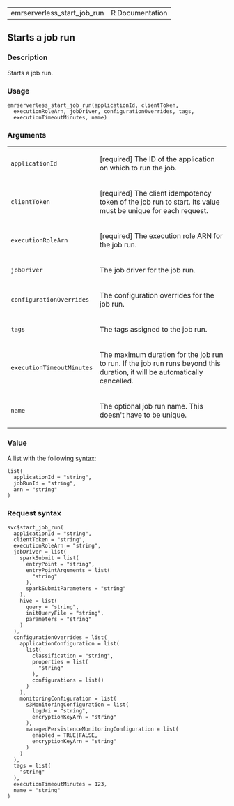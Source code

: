 <table style="width: 100%;">
<tbody>
<tr class="odd">
<td>emrserverless_start_job_run</td>
<td style="text-align: right;">R Documentation</td>
</tr>
</tbody>
</table>

## Starts a job run

### Description

Starts a job run.

### Usage

    emrserverless_start_job_run(applicationId, clientToken,
      executionRoleArn, jobDriver, configurationOverrides, tags,
      executionTimeoutMinutes, name)

### Arguments

<table>
<colgroup>
<col style="width: 35%" />
<col style="width: 65%" />
</colgroup>
<tbody>
<tr class="odd">
<td><code
id="emrserverless_start_job_run_:_applicationId">applicationId</code></td>
<td><p>[required] The ID of the application on which to run the
job.</p></td>
</tr>
<tr class="even">
<td><code
id="emrserverless_start_job_run_:_clientToken">clientToken</code></td>
<td><p>[required] The client idempotency token of the job run to start.
Its value must be unique for each request.</p></td>
</tr>
<tr class="odd">
<td><code
id="emrserverless_start_job_run_:_executionRoleArn">executionRoleArn</code></td>
<td><p>[required] The execution role ARN for the job run.</p></td>
</tr>
<tr class="even">
<td><code
id="emrserverless_start_job_run_:_jobDriver">jobDriver</code></td>
<td><p>The job driver for the job run.</p></td>
</tr>
<tr class="odd">
<td><code
id="emrserverless_start_job_run_:_configurationOverrides">configurationOverrides</code></td>
<td><p>The configuration overrides for the job run.</p></td>
</tr>
<tr class="even">
<td><code id="emrserverless_start_job_run_:_tags">tags</code></td>
<td><p>The tags assigned to the job run.</p></td>
</tr>
<tr class="odd">
<td><code
id="emrserverless_start_job_run_:_executionTimeoutMinutes">executionTimeoutMinutes</code></td>
<td><p>The maximum duration for the job run to run. If the job run runs
beyond this duration, it will be automatically cancelled.</p></td>
</tr>
<tr class="even">
<td><code id="emrserverless_start_job_run_:_name">name</code></td>
<td><p>The optional job run name. This doesn't have to be
unique.</p></td>
</tr>
</tbody>
</table>

### Value

A list with the following syntax:

    list(
      applicationId = "string",
      jobRunId = "string",
      arn = "string"
    )

### Request syntax

    svc$start_job_run(
      applicationId = "string",
      clientToken = "string",
      executionRoleArn = "string",
      jobDriver = list(
        sparkSubmit = list(
          entryPoint = "string",
          entryPointArguments = list(
            "string"
          ),
          sparkSubmitParameters = "string"
        ),
        hive = list(
          query = "string",
          initQueryFile = "string",
          parameters = "string"
        )
      ),
      configurationOverrides = list(
        applicationConfiguration = list(
          list(
            classification = "string",
            properties = list(
              "string"
            ),
            configurations = list()
          )
        ),
        monitoringConfiguration = list(
          s3MonitoringConfiguration = list(
            logUri = "string",
            encryptionKeyArn = "string"
          ),
          managedPersistenceMonitoringConfiguration = list(
            enabled = TRUE|FALSE,
            encryptionKeyArn = "string"
          )
        )
      ),
      tags = list(
        "string"
      ),
      executionTimeoutMinutes = 123,
      name = "string"
    )
